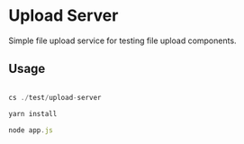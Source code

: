 # Upload Server

Simple file upload service for testing file upload components.

## Usage

```js

cs ./test/upload-server

yarn install

node app.js

```
